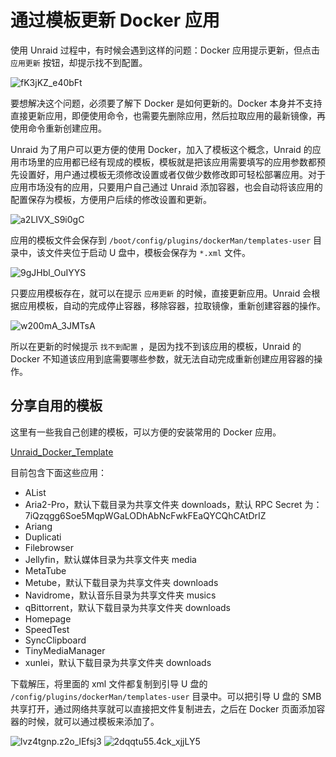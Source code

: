 # 通过模板更新 Docker 应用

使用 Unraid 过程中，有时候会遇到这样的问题：Docker 应用提示更新，但点击 `应用更新` 按钮，却提示找不到配置。

![fK3jKZ_e40bFt](https://slark-blog.s3.bitiful.net/fK3jKZ_e40bFt.png)

要想解决这个问题，必须要了解下 Docker 是如何更新的。Docker 本身并不支持直接更新应用，即便使用命令，也需要先删除应用，然后拉取应用的最新镜像，再使用命令重新创建应用。

Unraid 为了用户可以更方便的使用 Docker，加入了模板这个概念，Unraid 的应用市场里的应用都已经有现成的模板，模板就是把该应用需要填写的应用参数都预先设置好，用户通过模板无须修改设置或者仅做少数修改即可轻松部署应用。对于应用市场没有的应用，只要用户自己通过 Unraid 添加容器，也会自动将该应用的配置保存为模板，方便用户后续的修改设置和更新。

![a2LIVX_S9i0gC](https://slark-blog.s3.bitiful.net/a2LIVX_S9i0gC.png)

应用的模板文件会保存到  `/boot/config/plugins/dockerMan/templates-user` 目录中，该文件夹位于启动 U 盘中，模板会保存为 `*.xml` 文件。

![9gJHbl_OuIYYS](https://slark-blog.s3.bitiful.net/9gJHbl_OuIYYS.png)

只要应用模板存在，就可以在提示 `应用更新` 的时候，直接更新应用。Unraid 会根据应用模板，自动的完成停止容器，移除容器，拉取镜像，重新创建容器的操作。

![w200mA_3JMTsA](https://slark-blog.s3.bitiful.net/w200mA_3JMTsA.png)

所以在更新的时候提示 `找不到配置` ，是因为找不到该应用的模板，Unraid 的 Docker 不知道该应用到底需要哪些参数，就无法自动完成重新创建应用容器的操作。

## 分享自用的模板

这里有一些我自己创建的模板，可以方便的安装常用的 Docker 应用。

[Unraid_Docker_Template](https://files.mynas.chat/share/BXbuuhLC)

目前包含下面这些应用：

- AList
- Aria2-Pro，默认下载目录为共享文件夹 downloads，默认 RPC Secret 为：7iQzqgg6Soe5MqpWGaLODhAbNcFwkFEaQYCQhCAtDrIZ
- Ariang
- Duplicati
- Filebrowser
- Jellyfin，默认媒体目录为共享文件夹  media
- MetaTube
- Metube，默认下载目录为共享文件夹 downloads
- Navidrome，默认音乐目录为共享文件夹  musics
- qBittorrent，默认下载目录为共享文件夹 downloads
- Homepage
- SpeedTest
- SyncClipboard
- TinyMediaManager
- xunlei，默认下载目录为共享文件夹 downloads

下载解压，将里面的 xml 文件都复制到引导 U 盘的 `/config/plugins/dockerMan/templates-user` 目录中。可以把引导 U 盘的 SMB 共享打开，通过网络共享就可以直接把文件复制进去，之后在 Docker 页面添加容器的时候，就可以通过模板来添加了。

![lvz4tgnp.z2o_lEfsj3](https://slark-blog.s3.bitiful.net/lvz4tgnp.z2o_lEfsj3.png)
![2dqqtu55.4ck_xjjLY5](https://slark-blog.s3.bitiful.net/2dqqtu55.4ck_xjjLY5.png)